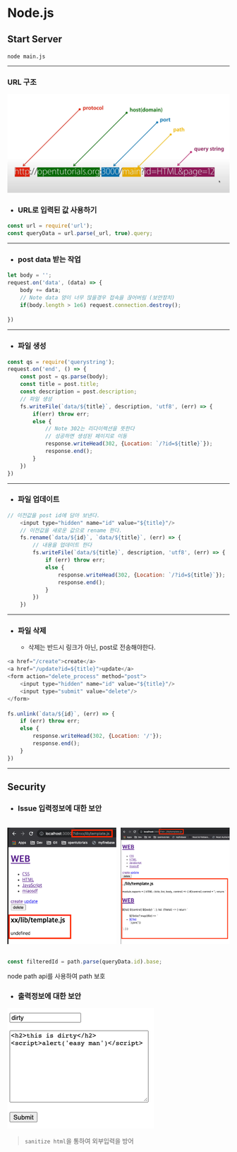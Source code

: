 # Node.js



## Start Server 
`node main.js`
***
### URL 구조 </br>
![img.png](img.png)

+ ### URL로 입력된 값 사용하기</br>
```javascript
const url = require('url');
const queryData = url.parse(_url, true).query;
````
***
+ ### post data 받는 작업
```javascript
let body = '';
request.on('data', (data) => {
    body += data;
    // Note data 양이 너무 많을경우 접속을 끊어버림 (보안장치)
    if(body.length > 1e6) request.connection.destroy();
     
})
```
***
+ ### 파일 생성 
```javascript
const qs = require('querystring');
request.on('end', () => {
    const post = qs.parse(body);
    const title = post.title;
    const description = post.description;
    // 파일 생성
    fs.writeFile(`data/${title}`, description, 'utf8', (err) => {
        if(err) throw err;
        else {
            // Note 302는 리다이렉션을 뜻한다 
            // 성공하면 생성된 페이지로 이동
            response.writeHead(302, {Location: `/?id=${title}`});
            response.end();
        }
    })
})
```
***
+ ### 파일 업데이트
```javascript
// 이전값을 post id에 담아 보낸다.
    <input type="hidden" name="id" value="${title}"/>
    // 이전값을 새로운 값으로 rename 한다.
    fs.rename(`data/${id}`, `data/${title}`, (err) => {
        // 내용을 업데이트 한다
        fs.writeFile(`data/${title}`, description, 'utf8', (err) => {
            if (err) throw err;
            else {
                response.writeHead(302, {Location: `/?id=${title}`});
                response.end();
            }
        })
    })
```
***
+ ### 파일 삭제 
    + 삭제는 반드시 링크가 아닌, post로 전송해야한다. 
```javascript
<a href="/create">create</a>
<a href="/update?id=${title}">update</a> 
<form action="delete_process" method="post">
    <input type="hidden" name="id" value="${title}"/>
    <input type="submit" value="delete"/>
</form>
                    
fs.unlink(`data/${id}`, (err) => {
    if (err) throw err;
    else {
        response.writeHead(302, {Location: '/'});
        response.end();
    }
})
```
***
## Security
- ### Issue 입력정보에 대한 보안</br>
<code>
<span style="display: flex; justify-content: space-between">
<img src="img_1.png" style="width: 49%"/>
<img src="img_2.png" style="width: 49%"/>
</span>
</code>

```javascript
const filteredId = path.parse(queryData.id).base;
```
node path api를 사용하여 path 보호
  

+ ### 출력정보에 대한 보안</br>
![img_3.png](img_3.png)

> `sanitize html`을 통하여 외부입력을 방어
